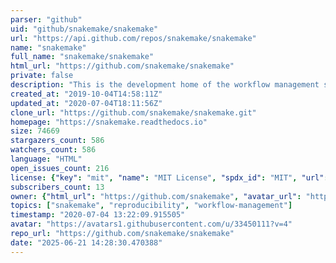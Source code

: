 ```yaml
---
parser: "github"
uid: "github/snakemake/snakemake"
url: "https://api.github.com/repos/snakemake/snakemake"
name: "snakemake"
full_name: "snakemake/snakemake"
html_url: "https://github.com/snakemake/snakemake"
private: false
description: "This is the development home of the workflow management system Snakemake. For general information, see"
created_at: "2019-10-04T14:58:11Z"
updated_at: "2020-07-04T18:11:56Z"
clone_url: "https://github.com/snakemake/snakemake.git"
homepage: "https://snakemake.readthedocs.io"
size: 74669
stargazers_count: 586
watchers_count: 586
language: "HTML"
open_issues_count: 216
license: {"key": "mit", "name": "MIT License", "spdx_id": "MIT", "url": "https://api.github.com/licenses/mit", "node_id": "MDc6TGljZW5zZTEz"}
subscribers_count: 13
owner: {"html_url": "https://github.com/snakemake", "avatar_url": "https://avatars1.githubusercontent.com/u/33450111?v=4", "login": "snakemake", "type": "Organization"}
topics: ["snakemake", "reproducibility", "workflow-management"]
timestamp: "2020-07-04 13:22:09.915505"
avatar: "https://avatars1.githubusercontent.com/u/33450111?v=4"
repo_url: "https://github.com/snakemake/snakemake"
date: "2025-06-21 14:28:30.470388"
---
```

